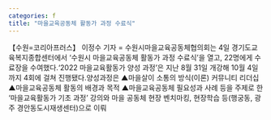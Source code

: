 ```yaml
---
categories: f
title: "마을교육공동체 활동가 과정 수료식"
---
```

【수원=코리아프러스】 이정수 기자 = 수원시마을교육공동체협의회는 4일 경기도교육복지종합센터에서 ‘수원시 마을교육공동체 활동가 과정 수료식’을 열고, 22명에게 수료장을 수여했다.‘2022 마을교육활동가 양성 과정’은 지난 8월 31일 개강해 10월 4일까지 4회에 걸쳐 진행됐다.양성과정은 ▲마을살이 소통의 방식(이론) 커뮤니티 리더십 ▲마을교육공동체 활동의 배경과 목적 ▲마을교육공동체 필요성과 사례 등을 주제로 한 ‘마을교육활동가 기초 과정’ 강의와 마을 공동체 현장 벤치마킹, 현장학습 등(행궁동, 광주 경안동도시재생센터)으로 이뤄